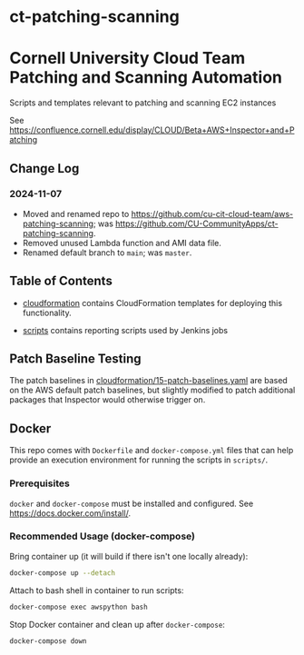 # ct-patching-scanning

# Cornell University Cloud Team Patching and Scanning Automation

Scripts and templates relevant to patching and scanning EC2 instances

See https://confluence.cornell.edu/display/CLOUD/Beta+AWS+Inspector+and+Patching

## Change Log

### 2024-11-07
- Moved and renamed repo to https://github.com/cu-cit-cloud-team/aws-patching-scanning; was https://github.com/CU-CommunityApps/ct-patching-scanning.
- Removed unused Lambda function and AMI data file.
- Renamed default branch to `main`; was `master`.

## Table of Contents

* [cloudformation](cloudformation) contains CloudFormation templates for deploying this functionality.

* [scripts](scripts) contains reporting scripts used by Jenkins jobs

## Patch Baseline Testing

The patch baselines in [cloudformation/15-patch-baselines.yaml](cloudformation/15-patch-baselines.yaml) are based on the AWS default patch baselines, but slightly modified to patch additional packages that Inspector would otherwise trigger on.

## Docker

This repo comes with `Dockerfile` and `docker-compose.yml` files that can help provide an execution environment for running the scripts in `scripts/`.

### Prerequisites

`docker` and `docker-compose` must be installed and configured. See https://docs.docker.com/install/.

### Recommended Usage (docker-compose)

Bring container up (it will build if there isn't one locally already):

```bash
docker-compose up --detach
```

Attach to bash shell in container to run scripts:

```bash
docker-compose exec awspython bash
```

Stop Docker container and clean up after `docker-compose`:

```bash
docker-compose down
```